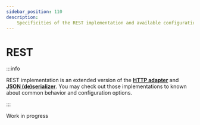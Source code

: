 ```yaml
---
sidebar_position: 110
description:
    Specificities of the REST implementation and available configuration.
---
```


# REST

:::info

REST implementation is an extended version of the
[**HTTP adapter**](/docs/guides/implementations/http) and
[**JSON (de)serializer**](/object). You may check out those implementations to
known about common behavior and configuration options.

:::

<span className="chip chip--primary">Work in progress</span>
